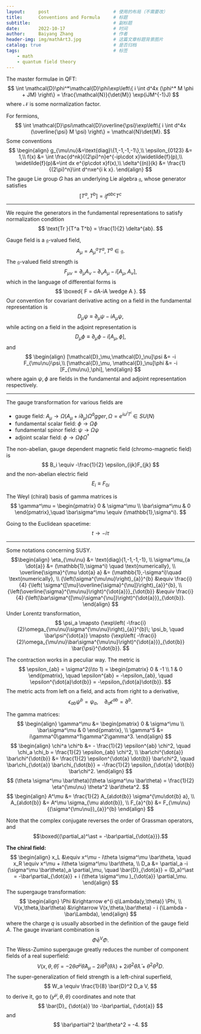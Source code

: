 ```yaml
---
layout:     post   				        # 使用的布局（不需要改）
title:      Conventions and Formula 	# 标题 
subtitle:                               # 副标题
date:       2022-10-17 				    # 时间
author:     Baiyang Zhang 				# 作者
header-img: img/mathArt3.jpg 	        # 这篇文章标题背景图片
catalog: true 						    # 是否归档
tags:								    # 标签
    - math
    - quantum field theory
---
```


The master formulae in QFT:
$$
  \int \mathcal{D}\phi^*\mathcal{D}\phi\exp\left\{ i \int d^4x (\phi^* M \phi + JM) \right\} = \frac{\mathcal{N}}{\det{M}} \exp(iJM^{-1}J)
$$
where $\mathcal{N}$ is some normalization factor.

For fermions,
$$
  \int \mathcal{D}\psi\mathcal{D}\overline{\psi}\exp\left\{ i \int d^4x (\overline{\psi} M \psi) \right\} = \mathcal{N}\det{M}.
$$
Some conventions
$$
\begin{align}
  g_{\mu\nu}&=\text{diag}\{1,-1,-1,-1\},\\
  \epsilon_{0123} &= 1,\\
  f(x) &= \int \frac{d^nk}{(2\pi)^n}e^{-ip\cdot x}\widetilde{f}(p),\\
  \widetilde{f}(p)&=\int dx e^{ip\cdot x}f(x),\\
  \delta^{(n)}(k) &= \frac{1}{(2\pi)^n}\int d^nxe^{i k x}.
\end{align}
$$
The gauge Lie group $G$ has an underlying Lie algebra $\mathfrak{g}$, whose generator satisfies
$$
  [T^a,T^b] = i f^{abc} T^c
$$
- - -

We require the generators in the fundamental representations to satisfy normalization condition
$$
  \text{Tr }{T^a T^b} = \frac{1}{2} \delta^{ab}.
$$

Gauge field is a $\mathfrak{g}$-valued field,
$$
 A_\mu = A_\mu^a T^a, \, T^a \in \mathfrak{g}.
$$
The $\mathfrak{g}$-valued field strength is
$$
  F_{\mu\nu} = \partial_\mu A_\nu - \partial_\nu A_\mu -i[A_\mu, A_\nu],
$$
which in the language of differential forms is 
$$
\boxed{
F = dA-iA \wedge A
}.
$$
Our convention for covariant derivative acting on a field in the fundamental representation is
$$
  D_{\mu}{\psi} \equiv \partial_\mu \psi -i A_\mu \psi,
$$
while acting on a field in the adjoint representation is
$$
  D_{\mu}{\phi} \equiv \partial_\mu \phi -i [A_\mu,\phi],
$$
and
$$
\begin{align}
  [\mathcal{D}_\mu,\mathcal{D}_\nu]\psi &= -i F_{\mu\nu}\psi,\\
  [\mathcal{D}_\mu, \mathcal{D}_\nu]\phi &= -i [F_{\mu\nu},\phi],
\end{align}
$$
where again $\psi,\phi$ are fields in the fundamental and adjoint representation respectively.

- - -

The gauge transformation for various fields are

- gauge field: $A_\mu \to \Omega (A_\mu + i \partial_\mu) \Omega^\dot{a}gger,\, \Omega=e^{i \omega^i T^i} \in SU(N)$
- fundamental scalar field:  $\phi \to \Omega \phi$
- fundamental spinor field:  $\psi \to \Omega \psi$
- adjoint scalar field:      $\phi \to \Omega \phi \Omega^\dagger$

The non-abelian, gauge dependent magnetic field (chromo-magnetic field) is
$$
  B_i \equiv -\frac{1}{2} \epsilon_{ijk}F_{jk}
$$
and the non-abelian electric field
$$
  E_i \equiv F_{0i}
$$

The Weyl (chiral) basis of gamma matrices is
$$
\gamma^\mu =
 \begin{pmatrix}
   0 & \sigma^\mu \\
   \bar\sigma^\mu & 0
 \end{pmatrix},\quad \bar\sigma^\mu \equiv (\mathbb{1},\sigma^i).
$$

Going to the Euclidean spacetime: 
$$
    t\to -i\tau
$$

- - -

Some notations concerning SUSY.
$$\begin{align}
    \eta_{\mu\nu} &= \text{diag}{1,-1,-1,-1}, \\
    \sigma^\mu_{a \dot{a}} &= (\mathbb{1},\sigma^i)  \quad \text{numerically}, \\
    \overline{\sigma}^{\mu \dot{a} a} &= (\mathbb{1},-\sigma^i)\quad \text{numerically}, \\
    {\left(\sigma^{\mu\nu}\right)_{a}}^{b} &\equiv \frac{i}{4} {\left( \sigma^{[\mu}\overline{\sigma}^{\nu]}\right)_{a}}^{b}, \\
    {\left(\overline{\sigma}^{\mu\nu}\right)^{\dot{a}}}_{\dot{b}} &\equiv \frac{i}{4} {\left(\bar\sigma^{[\mu}\sigma^{\nu]}\right)^{\dot{a}}}_{\dot{b}}.
\end{align}
$$
Under Lorentz transformation,
$$
    \psi_a \mapsto {\exp\left( -\frac{i}{2}\omega_{\mu\nu}\sigma^{\mu\nu}\right)_{a}}^{b}\; \psi_b, \quad 
    \bar\psi^{\dot{a}} \mapsto {\exp\left( -\frac{i}{2}\omega_{\mu\nu}\bar\sigma^{\mu\nu}\right)^{\dot{a}}}_{\dot{b}} \bar{\psi}^{\dot{b}}.
$$

The contraction works in a peculiar way. The metric is
$$
  \epsilon_{ab} = \sigma^2(i\to 1) = 
  \begin{pmatrix}
  0 & -1 \\ 1 & 0
  \end{pmatrix}, \quad 
  \epsilon^{ab} = -\epsilon_{ab}, \quad \epsilon^{\dot{a}\dot{b}} = -\epsilon_{\dot{a}\dot{b}}. 
$$
The metric acts from left on a field, and acts from right to a derivative,
$$
  \epsilon_{ab} \psi^b = \psi_a, \quad \partial_a \epsilon^{ab} = \partial^b.
$$

The gamma matrices:
$$
\begin{align}
    \gamma^\mu &= \begin{pmatrix}
    0 & \sigma^\mu \\
    \bar\sigma^\mu & 0
    \end{pmatrix}, \\
    \gamma^5 &= i\gamma^0\gamma^1\gamma^2\gamma^3.
\end{align}
$$
$$
\begin{align}
    \chi^a \chi^b &= - \frac{1}{2} \epsilon^{ab} \chi^2, \quad 
    \chi_a \chi_b =   \frac{1}{2} \epsilon_{ab} \chi^2, \\
    \bar\chi^{\dot{a}} \bar\chi^{\dot{b}} &=  \frac{1}{2} \epsilon^{\dot{a} \dot{b}} \bar\chi^2, \quad 
    \bar\chi_{\dot{a}} \bar\chi_{\dot{b}} = -\frac{1}{2} \epsilon_{\dot{a} \dot{b}} \bar\chi^2.
\end{align}
$$
$$
(\theta \sigma^\mu \bar\theta)(\theta \sigma^\nu \bar\theta) = \frac{1}{2} \eta^{\mu\nu} \theta^2 \bar\theta^2.
$$ 
$$
\begin{align}
  A^\mu &= \frac{1}{2} A_{a\dot{b}} \sigma^{\mu\dot{b} a}, \\
  A_{a\dot{b}} &= A^\mu \sigma_{\mu a\dot{b}}, \\
  F_{a}^{b} &= F_{\mu\nu} {(\sigma^{\mu\nu})_{a}}^{b}
\end{align}
$$

Note that the complex conjugate reverses the order of Grassman operators, and 
$$\boxed{(\partial_a)^\ast = -\bar\partial_{\dot{a}}}.$$

**The chiral field:**
$$
\begin{align}
    x_L &\equiv x^\mu - i\theta \sigma^\mu \bar\theta, \quad 
    x_R \equiv x^\mu + i\theta \sigma^\mu \bar\theta, \\
    D_a &= \partial_a -i (\sigma^\mu \bar\theta)_a \partial_\mu, \quad 
    \bar{D}_{\dot{a}} = (D_a)^\ast = -\bar\partial_{\dot{a}} + i (\theta \sigma^\mu )_{\dot{a}} \partial_\mu.
\end{align}
$$
The supergauge transformation:
$$
\begin{align}
    \Phi &\rightarrow e^{i q\Lambda(y,\theta)} \Phi, \\
    V(x,\theta,\bar\theta) &\rightarrow  V(x,\theta,\bar\theta) - i (\Lambda - \bar\Lambda),
\end{align}
$$
where the charge $q$ is usually absorbed in the definition of the gauge field $A$. The gauge invariant combination is 
$$ 
  \bar\Phi e^{V} \Phi.
$$ 
The Wess-Zumino supergauge greatly reduces the number of component fields of a real superfield:
$$
  V(x,\theta,\bar\theta) = -2 \theta \sigma^\mu \bar\theta A_\mu -2i\bar\theta^2 (\theta\lambda) + 2i \theta^2 \bar\theta\bar\lambda + \theta^2 \bar\theta^2 D.
$$ 
The super-generalization of field strength is a left-chiral superfield, 
$$
  W_a \equiv \frac{1}{8} \bar{D}^2 D_a V,
$$ to derive it, go to $\{y^\mu, \theta, \theta\}$ coordinates and note that 
$$
\bar{D}_ {\dot{a}} \to -\bar\partial_ {\dot{a}}
$$
and 
$$
\bar\partial^2 \bar\theta^2 = -4.
$$
